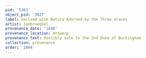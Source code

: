 ```yaml
---
pid: '5363'
object_pid: '3827'
label: Garland with Natura Adorned by the Three Graces
artist: janbrueghel
provenance_date: '1648'
provenance_location: Antwerp
provenance_text: Possibly sale to the 2nd Duke of Buckingham
collection: provenance
order: '1804'
---
```

